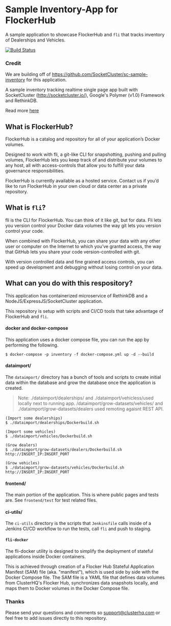 # Sample Inventory-App for FlockerHub

A sample application to showcase FlockerHub and `fli` that tracks inventory of Dealerships and Vehicles.

[![Build Status](http://jenkinsdemo.clusterhq.com:80/buildStatus/icon?job=inventory-pipeline-multi/master)](http://jenkinsdemo.clusterhq.com:80/job/inventory-pipeline-multi/job/master/)

### Credit

We are building off of https://github.com/SocketCluster/sc-sample-inventory for this application.

A sample inventory tracking realtime single page app built with SocketCluster (http://socketcluster.io/), Google's Polymer (v1.0) Framework and RethinkDB.

Read more [here](README_original.md)

## What is FlockerHub?

FlockerHub is a catalog and repository for all of your application’s Docker volumes.

Designed to work with fli, a git-like CLI for snapshotting, pushing and pulling volumes, FlockerHub lets you keep track of and distribute your volumes to any host, all with access-controls that allow you to fulfill your data governance responsibilities.

FlockerHub is currently available as a hosted service. Contact us if you’d like to run FlockerHub in your own cloud or data center as a private repository.

## What is `fli`?

fli is the CLI for FlockerHub. You can think of it like git, but for data. Fli lets you version control your Docker data volumes the way git lets you version control your code.

When combined with FlockerHub, you can share your data with any other user or computer on the Internet to which you’ve granted access, the way that GitHub lets you share your code version-controlled with git.

With version controlled data and fine grained access controls, you can speed up development and debugging without losing control on your data.

## What can you do with this respository?

This application has containerized microservice of RethinkDB and a NodeJS/ExpressJS/SocketCluster application.

This repository is setup with scripts and CI/CD tools that take advantage of FlockerHub and `fli`.

#### docker and docker-compose

This application uses a docker compose file, you can run the app by performing the following.

```
$ docker-compose -p inventory -f docker-compose.yml up -d --build
```

#### dataimport/

The `dataimport/` directory has a bunch of tools and scripts to create initial data within the database and grow the database once the application is created.

> Note: ./dataimport/dealerships/ and ./dataimport/vehicless/used locally next to running app. /dataimport/grow-datasets/vehicles/ and ./dataimport/grow-datasets/dealers used remoting agaisnt REST API.

```
(Import some dealerships)
$ ./dataimport/dealerships/Dockerbuild.sh

(Import some vehicles)
$ ./dataimport/vehicles/Dockerbuild.sh

(Grow dealers)
$ ./dataimport/grow-datasets/dealers/Dockerbuild.sh http://INSERT_IP:INSERT_PORT

(Grow vehicles)
$ ./dataimport/grow-datasets/vehicles/Dockerbuild.sh http://INSERT_IP:INSERT_PORT
```

#### frontend/

The main portion of the application. This is where public pages and tests are. See `frontend/test` for test related files.

#### ci-utils/

The `ci-utils` directory is the scripts that `Jenkinsfile` calls inside of a Jenkins CI/CD workflow to run the tests, call `fli` and push to staging.

#### `fli-docker`

The fli-docker utility is designed to simplify the deployment of stateful applications inside Docker containers.

This is achieved through creation of a Flocker Hub Stateful Application Manifest (SAM) file (aka. "manifest"), which is used side by side with the Docker Compose file. The SAM file is a YAML file that defines data volumes from ClusterHQ's Flocker Hub, synchronizes data snapshots locally, and maps them to Docker volumes in the Docker Compose file.

### Thanks

Please send your questions and comments so support@clusterhq.com or feel free to add issues directly to this repository.
